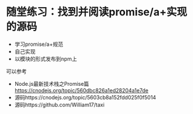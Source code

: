 # 随堂练习：找到并阅读promise/a+实现的源码

- 学习promise/a+规范
- 自己实现
- 以模块的形式发布到npm上

可以参考

- Node.js最新技术栈之Promise篇 https://cnodejs.org/topic/560dbc826a1ed28204a1e7de
- 源码https://cnodejs.org/topic/5603cb8a152fdd025f0f5014
- 源码https://github.com/William17/taxi
